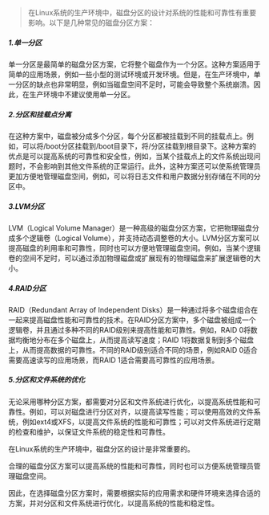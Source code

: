 > 在Linux系统的生产环境中，磁盘分区的设计对系统的性能和可靠性有重要影响。以下是几种常见的磁盘分区方案：

##### 1.单一分区

单一分区是最简单的磁盘分区方案，它将整个磁盘作为一个分区。这种方案适用于简单的应用场景，例如一些小型的测试环境或开发环境。但是，在生产环境中，单一分区的缺点也非常明显，例如当磁盘空间不足时，可能会导致整个系统崩溃。因此，在生产环境中不建议使用单一分区。

##### 2.分区和挂载点分离

在这种方案中，磁盘被分成多个分区，每个分区都被挂载到不同的挂载点上。例如，可以将/boot分区挂载到/boot目录下，将/分区挂载到根目录下。这种方案的优点是可以提高系统的可靠性和安全性，例如，当某个挂载点上的文件系统出现问题时，不会影响到其他文件系统的正常运行。此外，这种方案还可以使系统管理员更加方便地管理磁盘空间，例如，可以将日志文件和用户数据分别存储在不同的分区中。

##### 3.LVM分区

LVM（Logical Volume Manager）是一种高级的磁盘分区方案，它把物理磁盘分成多个逻辑卷（Logical Volume），并支持动态调整卷的大小。LVM分区方案可以提高磁盘的利用率和可靠性，同时也可以方便地管理磁盘空间。例如，当某个逻辑卷的空间不足时，可以通过添加物理磁盘或扩展现有的物理磁盘来扩展逻辑卷的大小。

##### 4.RAID分区

RAID（Redundant Array of Independent Disks）是一种通过将多个磁盘组合在一起来提高磁盘性能和可靠性的技术。在RAID分区方案中，多个磁盘被组成一个逻辑卷，并且通过多种不同的RAID级别来提高性能和可靠性。例如，RAID 0将数据均衡地分布在多个磁盘上，从而提高读写速度；RAID 1将数据复制到多个磁盘上，从而提高数据的可靠性。不同的RAID级别适合不同的场景，例如RAID 0适合需要高速读写的应用场景，而RAID 1适合需要高可靠性的应用场景。

##### 5.分区和文件系统的优化

无论采用哪种分区方案，都需要对分区和文件系统进行优化，以提高系统性能和可靠性。例如，可以对磁盘进行分区对齐，以提高读写性能；可以使用高效的文件系统，例如ext4或XFS，以提高文件系统的性能和可靠性；可以对文件系统进行定期的检查和维护，以保证文件系统的稳定性和可靠性。

在Linux系统的生产环境中，磁盘分区的设计是非常重要的。

合理的磁盘分区方案可以提高系统的性能和可靠性，同时也可以方便系统管理员管理磁盘空间。

因此，在选择磁盘分区方案时，需要根据实际的应用需求和硬件环境来选择合适的方案，并对分区和文件系统进行优化，以提高系统的性能和稳定性。